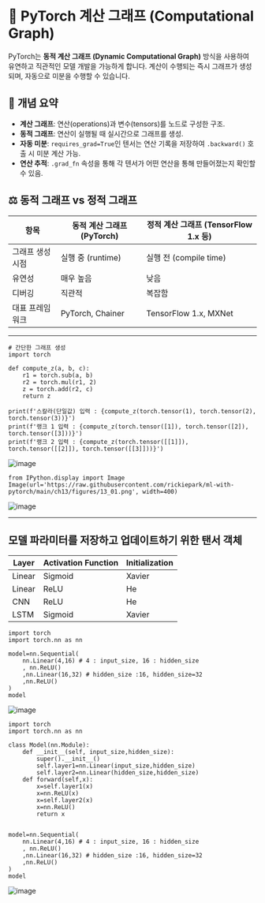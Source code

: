 # 🔢 PyTorch 계산 그래프 (Computational Graph)

PyTorch는 **동적 계산 그래프 (Dynamic Computational Graph)** 방식을 사용하여 유연하고 직관적인 모델 개발을 가능하게 합니다. 계산이 수행되는 즉시 그래프가 생성되며, 자동으로 미분을 수행할 수 있습니다.

## 📘 개념 요약

- **계산 그래프**: 연산(operations)과 변수(tensors)를 노드로 구성한 구조.
- **동적 그래프**: 연산이 실행될 때 실시간으로 그래프를 생성.
- **자동 미분**: `requires_grad=True`인 텐서는 연산 기록을 저장하여 `.backward()` 호출 시 미분 계산 가능.
- **연산 추적**: `.grad_fn` 속성을 통해 각 텐서가 어떤 연산을 통해 만들어졌는지 확인할 수 있음.

## ⚖️ 동적 그래프 vs 정적 그래프

| 항목             | 동적 계산 그래프 (PyTorch) | 정적 계산 그래프 (TensorFlow 1.x 등) |
|------------------|-----------------------------|----------------------------------------|
| 그래프 생성 시점 | 실행 중 (runtime)           | 실행 전 (compile time)                 |
| 유연성           | 매우 높음                   | 낮음                                   |
| 디버깅           | 직관적                      | 복잡함                                 |
| 대표 프레임워크  | PyTorch, Chainer            | TensorFlow 1.x, MXNet                  |

---
```
# 간단한 그래프 생성
import torch

def compute_z(a, b, c):
    r1 = torch.sub(a, b)
    r2 = torch.mul(r1, 2)
    z = torch.add(r2, c)
    return z

print(f'스칼라(단일값) 입력 : {compute_z(torch.tensor(1), torch.tensor(2), torch.tensor(3))}')
print(f'랭크 1 입력 : {compute_z(torch.tensor([1]), torch.tensor([2]), torch.tensor([3]))}')
print(f'랭크 2 입력 : {compute_z(torch.tensor([[1]]), torch.tensor([[2]]), torch.tensor([[3]]))}')
```
![image](https://github.com/user-attachments/assets/bc623808-8c3b-4fba-8df3-4b8cdc86c5ef)

```
from IPython.display import Image
Image(url='https://raw.githubusercontent.com/rickiepark/ml-with-pytorch/main/ch13/figures/13_01.png', width=400)
```
![image](https://github.com/user-attachments/assets/a6947987-4f87-4eed-87fa-b8c544daaca8)

---
## 모델 파라미터를 저장하고 업데이트하기 위한 탠서 객체

| **Layer**         | **Activation Function** | **Initialization**   |
|-------------------|-------------------------|----------------------|
| Linear            | Sigmoid                 | Xavier               |
| Linear            | ReLU                    | He                   |
| CNN               | ReLU                    | He                   |
| LSTM              | Sigmoid                 | Xavier               |

```
import torch
import torch.nn as nn

model=nn.Sequential(
    nn.Linear(4,16) # 4 : input_size, 16 : hidden_size
    , nn.ReLU()
    ,nn.Linear(16,32) # hidden_size :16, hidden_size=32
    ,nn.ReLU()
)
model
```
![image](https://github.com/user-attachments/assets/9340ffb8-9647-4454-b7d3-84485fe86b36)

```
import torch
import torch.nn as nn

class Model(nn.Module):
    def __init__(self, input_size,hidden_size):
        super().__init__()
        self.layer1=nn.Linear(input_size,hidden_size)
        self.layer2=nn.Linear(hidden_size,hidden_size)
    def forward(self,x):
        x=self.layer1(x)
        x=nn.ReLU(x)
        x=self.layer2(x)
        x=nn.ReLU()
        return x
        
        
model=nn.Sequential(
    nn.Linear(4,16) # 4 : input_size, 16 : hidden_size
    , nn.ReLU()
    ,nn.Linear(16,32) # hidden_size :16, hidden_size=32
    ,nn.ReLU()
)
model
```
![image](https://github.com/user-attachments/assets/55ed987b-07b4-4623-a43e-194c8e279fb2)
